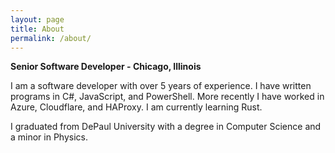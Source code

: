 ```yaml
---
layout: page
title: About
permalink: /about/
---
```


**Senior Software Developer - Chicago, Illinois** 

I am a software developer with over 5 years of experience. I have written programs in C#, JavaScript, and PowerShell. More recently I have worked in Azure, Cloudflare, and HAProxy. I am currently learning Rust.

I graduated from DePaul University with a degree in Computer Science and a minor in Physics. 

